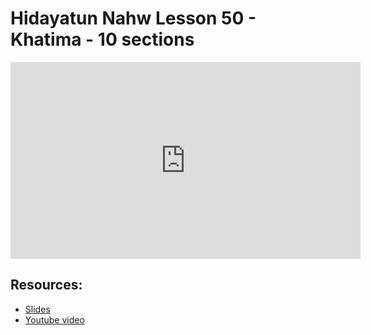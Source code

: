 # Hidayatun Nahw Lesson 50 - Khatima - 10 sections

<iframe width="560" height="315" src="https://www.youtube-nocookie.com/embed/eA2vO2_NNDo?start=0" frameborder="0" allow="accelerometer; autoplay; encrypted-media; gyroscope; picture-in-picture" allowfullscreen="allowfullscreen"></iframe><BR>



## Resources:
- [Slides](https://github.com/arshare/resources_balagha_pdfs)
- [Youtube video](https://www.youtube.com/watch?v=eA2vO2_NNDo&list=PLzn0qdi6JpdtdAyaM2yvvY1Yk9i4EpLHD&index=111)
